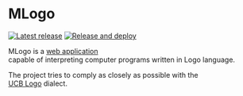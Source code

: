 # MLogo

[![Latest release](https://img.shields.io/github/release/mstream/mlogo.svg)](https://github.com/mstream/mlogo/releases)
[![Release and deploy](https://github.com/mstream/mlogo/actions/workflows/release-and-deploy.yml/badge.svg?branch=master)](https://github.com/mstream/mlogo/actions/workflows/release-and-deploy.yml?query=branch%3Amaster)

MLogo is a [web application](https://mstream.github.io/mlogo/)  
capable of interpreting computer programs written in Logo language.

The project tries to comply as closely as possible with the  
[UCB Logo](https://en.wikipedia.org/wiki/UCBLogo) dialect.
